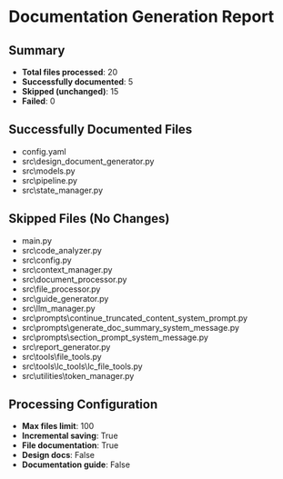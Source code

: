 # Documentation Generation Report

## Summary
- **Total files processed**: 20
- **Successfully documented**: 5
- **Skipped (unchanged)**: 15
- **Failed**: 0

## Successfully Documented Files
- config.yaml
- src\design_document_generator.py
- src\models.py
- src\pipeline.py
- src\state_manager.py

## Skipped Files (No Changes)
- main.py
- src\code_analyzer.py
- src\config.py
- src\context_manager.py
- src\document_processor.py
- src\file_processor.py
- src\guide_generator.py
- src\llm_manager.py
- src\prompts\continue_truncated_content_system_prompt.py
- src\prompts\generate_doc_summary_system_message.py
- src\prompts\section_prompt_system_message.py
- src\report_generator.py
- src\tools\file_tools.py
- src\tools\lc_tools\lc_file_tools.py
- src\utilities\token_manager.py

## Processing Configuration
- **Max files limit**: 100
- **Incremental saving**: True
- **File documentation**: True
- **Design docs**: False
- **Documentation guide**: False
